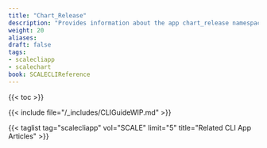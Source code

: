 ```yaml
---
title: "Chart_Release"
description: "Provides information about the app chart_release namespace in the TrueNAS CLI. Includes command syntax and common commands."
weight: 20
aliases:
draft: false
tags:
- scalecliapp
- scalechart
book: SCALECLIReference
---
```


{{< toc >}}

{{< include file="/_includes/CLIGuideWIP.md" >}}

{{< taglist tag="scalecliapp" vol="SCALE" limit="5" title="Related CLI App Articles" >}}
